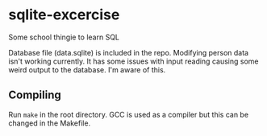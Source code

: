 # sqlite-excercise
Some school thingie to learn SQL

Database file (data.sqlite) is included in the repo. Modifying person data isn't working currently. It has some issues with input reading causing some weird output to the database. I'm aware of this.

## Compiling
Run `make` in the root directory. GCC is used as a compiler but this can be changed in the Makefile.
